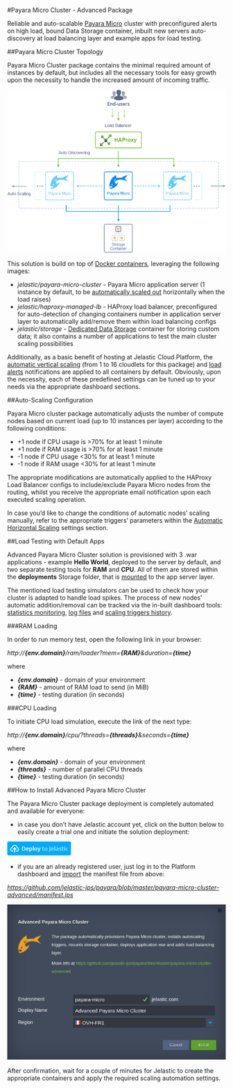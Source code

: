 #Payara Micro Cluster - Advanced Package

Reliable and auto-scalable [Payara Micro](http://www.payara.fish/payara_micro) cluster with preconfigured alerts on high load, bound Data Storage container, inbuilt new servers auto-discovery at load balancing layer and example apps for load testing.

##Payara Micro Cluster Topology

Payara Micro Cluster package contains the minimal required amount of instances by default, but includes all the necessary tools for easy growth upon the necessity to handle the increased amount of incoming traffic.

![Payara Micro Cluster Topology](../images/payara-advanced-cluster.png)

This solution is build on top of [Docker containers](https://docs.jelastic.com/dockers-overview), leveraging the following images:
* _jelastic/payara-micro-cluster_ - Payara Micro application server (1 instance by default, to be [automatically scaled out](https://docs.jelastic.com/automatic-horizontal-scaling) horizontally when the load raises)
* _jelastic/haproxy-managed-lb_ - HAProxy load balancer, preconfigured for auto-detection of changing containers number in application server layer to automatically add/remove them within load balancing configs
* _jelastic/storage_ - [Dedicated Data Storage](https://docs.jelastic.com/dedicated-storage) container for storing custom data; it also contains a number of applications to test the main cluster scaling possibilities 

Additionally, as a basic benefit of hosting at Jelastic Cloud Platform, the [automatic vertical scaling](https://docs.jelastic.com/automatic-vertical-scaling) (from 1 to 16 cloudlets for this package) and [load alerts](https://docs.jelastic.com/load-alerts) notifications are applied to all containers by default. Obviously, upon the necessity, each of these predefined settings can be tuned up to your needs via the appropriate dashboard sections.

##Auto-Scaling Configuration

Payara Micro cluster package automatically adjusts the number of compute nodes based on current load (up to 10 instances per layer) according to the following conditions:
* +1 node if CPU usage is >70% for at least 1 minute
* +1 node if RAM usage is >70% for at least 1 minute
* -1 node if CPU usage <30% for at least 1 minute
* -1 node if RAM usage <30% for at least 1 minute

The appropriate modifications are automatically applied to the HAProxy Load Balancer configs to include/exclude Payara Micro nodes from the routing, whilst you receive the appropriate email notification upon each executed scaling operation.

In case you’d like to change the conditions of automatic nodes’ scaling manually, refer to the appropriate triggers’ parameters within the [Automatic Horizontal Scaling](https://docs.jelastic.com/automatic-horizontal-scaling) settings section.

##Load Testing with Default Apps

Advanced Payara Micro Cluster solution is provisioned with 3 .war applications - example **Hello World**, deployed to the server by default, and two separate testing tools for **RAM** and **CPU**. All of them are stored within the **deployments** Storage folder, that is [mounted](https://docs.jelastic.com/mount-points) to the app server layer.

The mentioned load testing simulators can be used to check how your cluster is adapted to handle load spikes. The process of new nodes’ automatic addition/removal can be tracked via the in-built dashboard tools: [statistics monitoring](https://docs.jelastic.com/view-app-statistics), [log files](https://docs.jelastic.com/view-log-files) and [scaling triggers history](https://docs.jelastic.com/automatic-horizontal-scaling#history).

###RAM Loading

In order to run memory test, open the following link in your browser:

_http://**{env.domain}**/ram/loader?mem=**{RAM}**&duration=**{time}**_

where
* _**{env.domain}**_ - domain of your environment
* _**{RAM}**_ - amount of RAM load to send (in MiB)
* _**{time}**_ - testing duration (in seconds)

###CPU Loading

To initiate CPU load simulation, execute the link of the next type:

_http://**{env.domain}**/cpu/?threads=**{threads}**&seconds=**{time}**_

where
* _**{env.domain}**_ - domain of your environment
* _**{threads}**_ - number of parallel CPU threads
* _**{time}**_ - testing duration (in seconds)

##How to Install Advanced Payara Micro Cluster

The Payara Micro Cluster package deployment is completely automated and available for everyone:
* in case you don’t have Jelastic account yet, click on the button below to easily create a trial one and initiate the solution deployment:

[![Deploy](../images/deploy-to-jelastic.png)](https://jelastic.com/install-application/?manifest=https://raw.githubusercontent.com/jelastic-jps/payara/master/payara-micro-cluster-advanced/manifest.jps)


* if you are an already registered user, just log in to the Platform dashboard and [import](https://docs.jelastic.com/environment-import) the manifest file from above:

_https://github.com/jelastic-jps/payara/blob/master/payara-micro-cluster-advanced/manifest.jps_

![Advanced Payara Micro Installation](../images/payara-install-cluster.png)


After confirmation, wait for a couple of minutes for Jelastic to create the appropriate containers and apply the required scaling automation settings.

